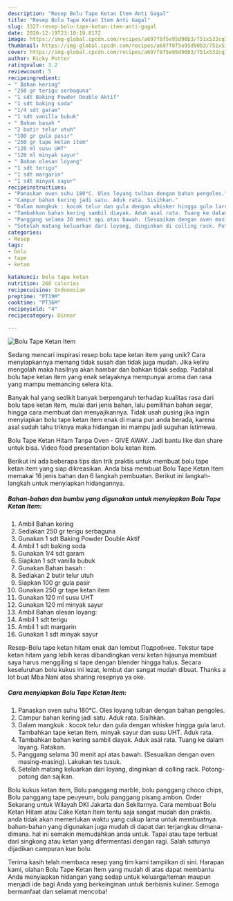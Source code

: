 ```yaml
---
description: "Resep Bolu Tape Ketan Item Anti Gagal"
title: "Resep Bolu Tape Ketan Item Anti Gagal"
slug: 3327-resep-bolu-tape-ketan-item-anti-gagal
date: 2020-12-19T23:10:19.817Z
image: https://img-global.cpcdn.com/recipes/a697f8f5e95d90b3/751x532cq70/bolu-tape-ketan-item-foto-resep-utama.jpg
thumbnail: https://img-global.cpcdn.com/recipes/a697f8f5e95d90b3/751x532cq70/bolu-tape-ketan-item-foto-resep-utama.jpg
cover: https://img-global.cpcdn.com/recipes/a697f8f5e95d90b3/751x532cq70/bolu-tape-ketan-item-foto-resep-utama.jpg
author: Ricky Potter
ratingvalue: 3.2
reviewcount: 5
recipeingredient:
- " Bahan kering"
- "250 gr terigu serbaguna"
- "1 sdt Baking Powder Double Aktif"
- "1 sdt baking soda"
- "1/4 sdt garam"
- "1 sdt vanilla bubuk"
- " Bahan basah "
- "2 butir telur utuh"
- "100 gr gula pasir"
- "250 gr tape ketan item"
- "120 ml susu UHT"
- "120 ml minyak sayur"
- " Bahan olesan loyang"
- "1 sdt terigu"
- "1 sdt margarin"
- "1 sdt minyak sayur"
recipeinstructions:
- "Panaskan oven suhu 180°C. Oles loyang tulban dengan bahan pengoles."
- "Campur bahan kering jadi satu. Aduk rata. Sisihkan."
- "Dalam mangkuk : kocok telur dan gula dengan whisker hingga gula larut. Tambahkan tape ketan item, minyak sayur dan susu UHT. Aduk rata."
- "Tambahkan bahan kering sambil diayak. Aduk asal rata. Tuang ke dalam loyang. Ratakan."
- "Panggang selama 30 menit api atas bawah. (Sesuaikan dengan oven masing-masing). Lakukan tes tusuk."
- "Setelah matang keluarkan dari loyang, dinginkan di colling rack. Potong-potong dan sajikan."
categories:
- Resep
tags:
- bolu
- tape
- ketan

katakunci: bolu tape ketan 
nutrition: 268 calories
recipecuisine: Indonesian
preptime: "PT19M"
cooktime: "PT36M"
recipeyield: "4"
recipecategory: Dinner

---
```



![Bolu Tape Ketan Item](https://img-global.cpcdn.com/recipes/a697f8f5e95d90b3/751x532cq70/bolu-tape-ketan-item-foto-resep-utama.jpg)

Sedang mencari inspirasi resep bolu tape ketan item yang unik? Cara menyiapkannya memang tidak susah dan tidak juga mudah. Jika keliru mengolah maka hasilnya akan hambar dan bahkan tidak sedap. Padahal bolu tape ketan item yang enak selayaknya mempunyai aroma dan rasa yang mampu memancing selera kita.

Banyak hal yang sedikit banyak berpengaruh terhadap kualitas rasa dari bolu tape ketan item, mulai dari jenis bahan, lalu pemilihan bahan segar, hingga cara membuat dan menyajikannya. Tidak usah pusing jika ingin menyiapkan bolu tape ketan item enak di mana pun anda berada, karena asal sudah tahu triknya maka hidangan ini mampu jadi suguhan istimewa.

Bolu Tape Ketan Hitam Tanpa Oven - GIVE AWAY. Jadi bantu like dan share untuk bisa. Video food presentation bolu ketan item.


Berikut ini ada beberapa tips dan trik praktis untuk membuat bolu tape ketan item yang siap dikreasikan. Anda bisa membuat Bolu Tape Ketan Item memakai 16 jenis bahan dan 6 langkah pembuatan. Berikut ini langkah-langkah untuk menyiapkan hidangannya.

<!--inarticleads1-->

##### Bahan-bahan dan bumbu yang digunakan untuk menyiapkan Bolu Tape Ketan Item:

1. Ambil  Bahan kering
1. Sediakan 250 gr terigu serbaguna
1. Gunakan 1 sdt Baking Powder Double Aktif
1. Ambil 1 sdt baking soda
1. Gunakan 1/4 sdt garam
1. Siapkan 1 sdt vanilla bubuk
1. Gunakan  Bahan basah :
1. Sediakan 2 butir telur utuh
1. Siapkan 100 gr gula pasir
1. Gunakan 250 gr tape ketan item
1. Gunakan 120 ml susu UHT
1. Gunakan 120 ml minyak sayur
1. Ambil  Bahan olesan loyang:
1. Ambil 1 sdt terigu
1. Ambil 1 sdt margarin
1. Gunakan 1 sdt minyak sayur


Resep-Bolu tape ketan hitam enak dan lembut Подробнее. Tekstur tape ketan hitam yang lebih keras dibandingkan versi ketan hijaunya membuat saya harus menggiling si tape dengan blender hingga halus. Secara keseluruhan bolu kukus ini lezat, lembut dan sangat mudah dibuat. Thanks a lot buat Mba Nani atas sharing resepnya ya oke. 

<!--inarticleads2-->

##### Cara menyiapkan Bolu Tape Ketan Item:

1. Panaskan oven suhu 180°C. Oles loyang tulban dengan bahan pengoles.
1. Campur bahan kering jadi satu. Aduk rata. Sisihkan.
1. Dalam mangkuk : kocok telur dan gula dengan whisker hingga gula larut. Tambahkan tape ketan item, minyak sayur dan susu UHT. Aduk rata.
1. Tambahkan bahan kering sambil diayak. Aduk asal rata. Tuang ke dalam loyang. Ratakan.
1. Panggang selama 30 menit api atas bawah. (Sesuaikan dengan oven masing-masing). Lakukan tes tusuk.
1. Setelah matang keluarkan dari loyang, dinginkan di colling rack. Potong-potong dan sajikan.


Bolu kukus ketan item, Bolu panggang marble, bolu panggang choco chips, Bolu panggang tape peuyeum, bolu panggang pisang ambon. Order Sekarang untuk Wilayah DKI Jakarta dan Sekitarnya. Cara membuat Bolu Ketan Hitam atau Cake Ketan Item tentu saja sangat mudah dan praktis. anda tidak akan memerlukan waktu yang cukup lama untuk membuatnya. bahan-bahan yang digunakan juga mudah di dapat dan terjangkau dimana-dimana. hal ini semakin memudahkan anda untuk. Tapai atau tape terbuat dari singkong atau ketan yang difermentasi dengan ragi. Salah satunya dijadikan campuran kue bolu. 

Terima kasih telah membaca resep yang tim kami tampilkan di sini. Harapan kami, olahan Bolu Tape Ketan Item yang mudah di atas dapat membantu Anda menyiapkan hidangan yang sedap untuk keluarga/teman maupun menjadi ide bagi Anda yang berkeinginan untuk berbisnis kuliner. Semoga bermanfaat dan selamat mencoba!
